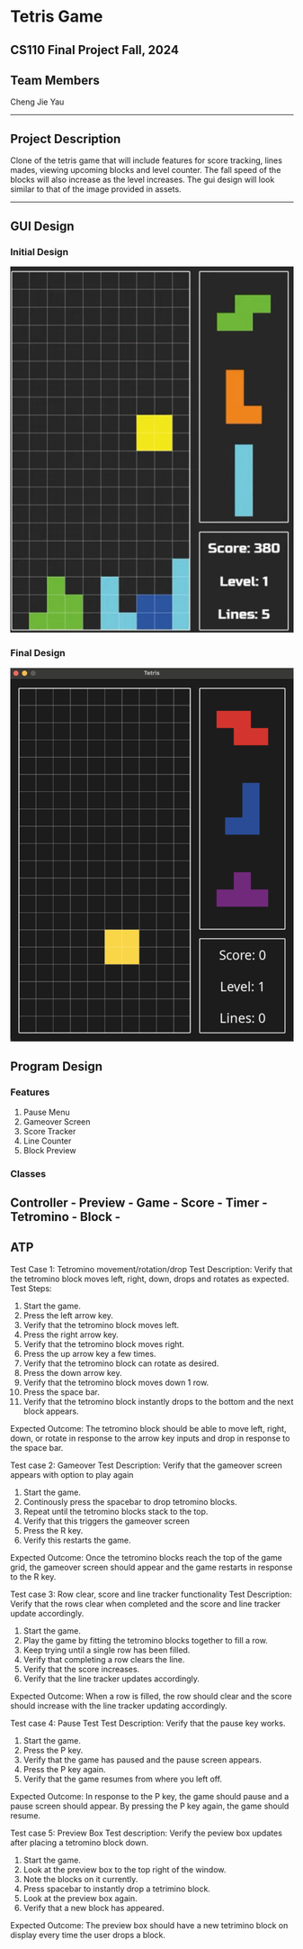 # Tetris Game
## CS110 Final Project  Fall, 2024

## Team Members

Cheng Jie Yau

***

## Project Description

Clone of the tetris game that will include features for score tracking, lines mades, viewing upcoming blocks and level counter. The fall speed of the blocks will also increase as the level increases. The gui design will look similar to that of the image provided in assets.

***    

## GUI Design

### Initial Design

![initial gui](assets/gui.jpg)

### Final Design

![final gui](assets/finalgui.jpg)

## Program Design

### Features

1. Pause Menu
2. Gameover Screen
3. Score Tracker
4. Line Counter
5. Block Preview

### Classes
Controller - 
Preview -
Game -
Score -
Timer -
Tetromino -
Block -
-

## ATP
Test Case 1: Tetromino movement/rotation/drop
Test Description: Verify that the tetromino block moves left, right, down, drops and rotates as expected.
Test Steps:
1. Start the game.
2. Press the left arrow key.
3. Verify that the tetromino block moves left.
4. Press the right arrow key.
5. Verify that the tetromino block moves right.
6. Press the up arrow key a few times.
7. Verify that the tetromino block can rotate as desired.
8. Press the down arrow key.
9. Verify that the tetromino block moves down 1 row.
10. Press the space bar.
11. Verify that the tetromino block instantly drops to the bottom and the next block appears.

Expected Outcome: The tetromino block should be able to move left, right, down, or rotate in response to the arrow key inputs and drop in response to the space bar.

Test case 2: Gameover
Test Description: Verify that the gameover screen appears with option to play again
1. Start the game.
2. Continously press the spacebar to drop tetromino blocks.
3. Repeat until the tetromino blocks stack to the top.
4. Verify that this triggers the gameover screen
5. Press the R key.
6. Verify this restarts the game.

Expected Outcome: Once the tetromino blocks reach the top of the game grid, the gameover screen should appear and the game restarts in response to the R key.

Test case 3: Row clear, score and line tracker functionality
Test Description: Verify that the rows clear when completed and the score and line tracker update accordingly.
1. Start the game.
2. Play the game by fitting the tetromino blocks together to fill a row.
3. Keep trying until a single row has been filled.
4. Verify that completing a row clears the line.
6. Verify that the score increases.
7. Verify that the line tracker updates accordingly.

Expected Outcome: When a row is filled, the row should clear and the score should increase with the line tracker updating accordingly.

Test case 4: Pause Test
Test Description: Verify that the pause key works.
1. Start the game.
2. Press the P key.
3. Verify that the game has paused and the pause screen appears.
4. Press the P key again.
6. Verify that the game resumes from where you left off.

Expected Outcome: In response to the P key, the game should pause and a pause screen should appear. By pressing the P key again, the game should resume.

Test case 5: Preview Box
Test description: Verify the peview box updates after placing a tetromino block down.
1. Start the game.
2. Look at the preview box to the top right of the window.
3. Note the blocks on it currently.
4. Press spacebar to instantly drop a tetrimino block.
5. Look at the preview box again.
6. Verify that a new block has appeared.

Expected Outcome: The preview box should have a new tetrimino block on display every time the user drops a block.

